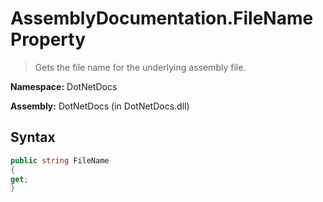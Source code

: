 # AssemblyDocumentation.FileName Property
> Gets the file name for the underlying assembly file.

**Namespace:** DotNetDocs

**Assembly:** DotNetDocs (in DotNetDocs.dll)
## Syntax
```csharp
public string FileName
{
get;
}
```
